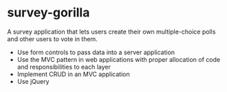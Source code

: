 # survey-gorilla
A survey application that lets users create their own multiple-choice polls and other users to vote in them.

- Use form controls to pass data into a server application
- Use the MVC pattern in web applications with proper allocation of code and responsibilities to each layer
- Implement CRUD in an MVC application
- Use jQuery
